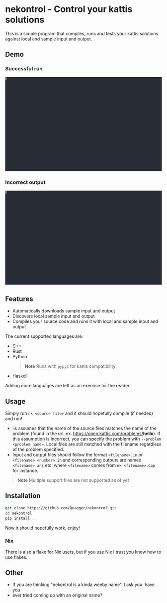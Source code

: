 # nekontrol - Control your kattis solutions

This is a simple program that compiles, runs and tests your kattis solutions
against local and sample input and output.

## Demo

### Successful run

![Demo of a succesful run](./res/demo1.svg)

### Incorrect output

![Demo of an unsuccessful run](./res/demo2.svg)

## Features

- Automatically downloads sample input and output
- Discovers local sample input and output
- Compiles your source code and runs it with local and sample input and output

The current supported languages are:

- C++
- Rust
- Python
  > **Note**
  > Runs with `pypy3` for kattis compatibility
- Haskell

Adding more languages are left as an exercise for the reader.

## Usage

Simply run `nk <source file>` and it should hopefully compile (if needed)
and run!

- `nk` assumes that the name of the source files matches the name of the
  problem (found in the url, ex. https://open.kattis.com/problems/<b>hello</b>).
  If this assumption is incorrect, you can specify the problem with
  `--problem <problem name>`. Local files are still matched with the filename
  regardless of the problem specified.
- Input and output files should follow the format `<filename>.in` or
  `<filename>.<number>.in` and corresponding outputs are named `<filename>.ans`
  etc. where `<filename>` comes from `nk <filename>.cpp` for instance.

> **Note**
> Multiple support files are not supported as of yet

## Installation

```sh
git clone https://github.com/Quaqqer/nekontrol.git
cd nekontrol
pip install .
```

Now it should hopefully work, enjoy!

### Nix

There is also a flake for Nix users, but if you use Nix I trust you know how to
use flakes.

## Other

- If you are thinking "nekontrol is a kinda weeby name", I ask you: have you
- ever tried coming up with an original name?
